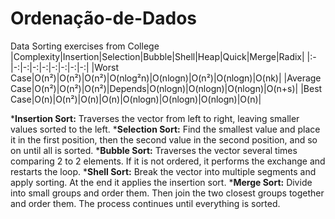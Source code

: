 # Ordenação-de-Dados
Data Sorting exercises from College
|Complexity|Insertion|Selection|Bubble|Shell|Heap|Quick|Merge|Radix|
|:-|-:|-:|-:|-:|-:|-:|-:|-:|
|Worst Case|O(n²)|O(n²)|O(n²)|O(nlog²n)|O(nlogn)|O(n²)|O(nlogn)|O(nk)|
|Average Case|O(n²)|O(n²)|O(n²)|Depends|O(nlogn)|O(nlogn)|O(nlogn)|O(n+s)|
|Best Case|O(n)|O(n²)|O(n)|O(n)|O(nlogn)|O(nlogn)|O(nlogn)|O(n)|

*__Insertion Sort:__ Traverses the vector from left to right, leaving smaller values sorted to the left.
*__Selection Sort:__ Find the smallest value and place it in the first position, then the second value in the second position, and so on until all is sorted.
*__Bubble Sort:__ Traverses the vector several times comparing 2 to 2 elements. If it is not ordered, it performs the exchange and restarts the loop.
*__Shell Sort:__ Break the vector into multiple segments and apply sorting. At the end it applies the insertion sort.
*__Merge Sort:__ Divide into small groups and order them. Then join the two closest groups together and order them. The process continues until everything is sorted.
